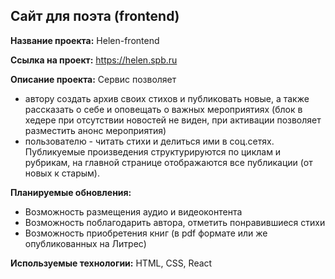 ## Сайт для поэта (frontend)

**Название проекта:** Helen-frontend

**Ссылка на проект:** https://helen.spb.ru

**Описание проекта:** Сервис позволяет

- автору создать архив своих стихов и публиковать новые, а также рассказать о себе и оповещать о важных мероприятиях (блок в хедере при отсутствии новостей не виден, при активации позволяет разместить анонс мероприятия)
- пользователю - читать стихи и делиться ими в соц.сетях. Публикуемые произведения структурируются по циклам и рубрикам, на главной странице отображаются все публикации (от новых к старым).

**Планируемые обновления:**

- Возможность размещения аудио и видеоконтента
- Возможность поблагодарить автора, отметить понравившиеся стихи
- Возможность приобретения книг (в pdf формате или же опубликованных на Литрес)

**Используемые технологии:** HTML, CSS, React
